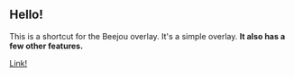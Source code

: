 ## Hello!

This is a shortcut for the Beejou overlay. It's a simple overlay. **It also has a few other features.**

[Link!](#)